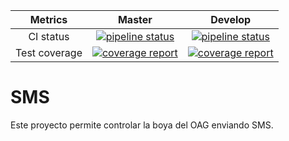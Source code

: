 |    Metrics    |                                                                                     Master                                                                                     |                                                                                  Develop                                                                                 |
|:-------------:|:------------------------------------------------------------------------------------------------------------------------------------------------------------------------------:|:------------------------------------------------------------------------------------------------------------------------------------------------------------------------:|
| CI status     | [![pipeline status](https://gitlab.com/redmic-project/device/oag-buoy/sms/badges/master/pipeline.svg)](https://gitlab.com/redmic-project/device/oag-buoy/sms/commits/master) | [![pipeline status](https://gitlab.com/redmic-project/device/oag-buoy/sms/badges/master/pipeline.svg)](https://gitlab.com/redmic-project/device/oag-buoy/sms/commits/dev) |
| Test coverage | [![coverage report](https://gitlab.com/redmic-project/device/oag-buoy/sms/badges/master/coverage.svg)](https://gitlab.com/redmic-project/device/oag-buoy/sms/commits/master) | [![coverage report](https://gitlab.com/redmic-project/device/oag-buoy/sms/badges/master/coverage.svg)](https://gitlab.com/redmic-project/device/oag-buoy/sms/commits/dev) |

# SMS
Este proyecto permite controlar la boya del OAG enviando SMS.
